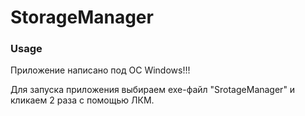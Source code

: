# StorageManager

### Usage 

Приложение написано под ОС Windows!!!

Для запуска приложения выбираем exe-файл "SrotageManager" и
кликаем 2 раза с помощью ЛКМ.
